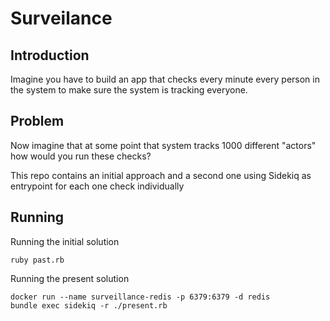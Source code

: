 # Surveilance

## Introduction

Imagine you have to build an app that checks every minute every person in the system to make sure the system is tracking everyone.

## Problem

Now imagine that at some point that system tracks 1000 different "actors" how would you run these checks?

This repo contains an initial approach and a second one using Sidekiq as entrypoint for each one check individually


## Running

Running the initial solution
```shell
ruby past.rb
```

Running the present solution

```shell
docker run --name surveillance-redis -p 6379:6379 -d redis
bundle exec sidekiq -r ./present.rb
```
